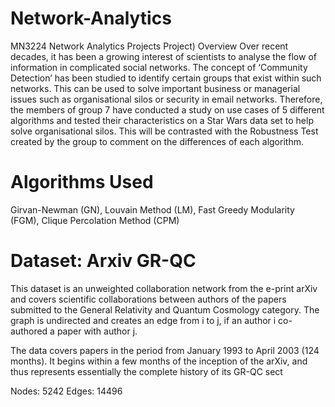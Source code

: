 # Network-Analytics
MN3224 Network Analytics Projects
Project)
Overview
Over recent decades, it has been a growing interest of scientists to analyse the flow of information in complicated social networks. The concept of ‘Community Detection’ has been studied to identify certain groups that exist within such networks. This can be used to solve important business or managerial issues such as organisational silos or security in email networks. Therefore, the members of group 7 have conducted a study on use cases of 5 different algorithms and tested their characteristics on a Star Wars data set to help solve organisational silos. This will be contrasted with the Robustness Test created by the group to comment on the differences of each algorithm.

# Algorithms Used
Girvan-Newman (GN),
Louvain Method (LM),
Fast Greedy Modularity (FGM),
Clique Percolation Method (CPM)

# Dataset: Arxiv GR-QC
This dataset is an unweighted collaboration network from the e-print arXiv and covers scientific collaborations between authors of the papers submitted to the General Relativity and Quantum Cosmology category. The graph is undirected and creates an edge from i to j, if an author i co-authored a paper with author j.

The data covers papers in the period from January 1993 to April 2003 (124 months). It begins within a few months of the inception of the arXiv, and thus represents essentially the complete history of its GR-QC sect

Nodes: 5242
Edges: 14496
